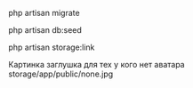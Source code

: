 php artisan migrate

php artisan db:seed

php artisan storage:link

Картинка заглушка для тех у кого нет аватара storage/app/public/none.jpg
